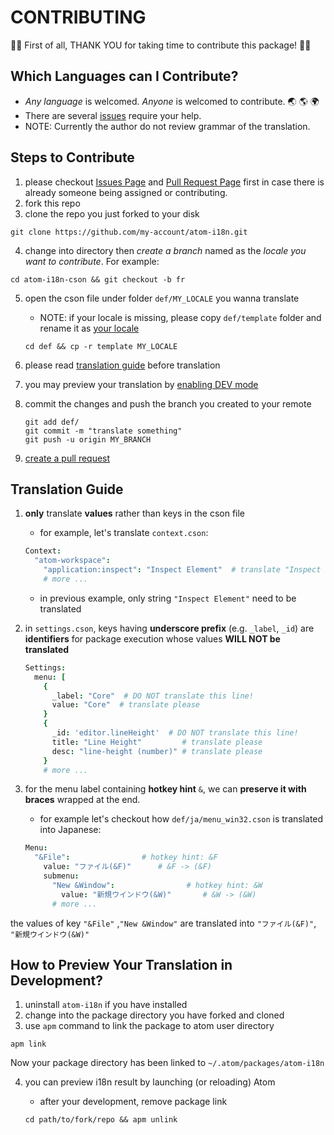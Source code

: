 # CONTRIBUTING

:tada::tada: First of all, THANK YOU for taking time to contribute this package! :tada::tada:

## Which Languages can I Contribute?

  - *Any language* is welcomed. *Anyone* is welcomed to contribute. :earth_asia: :earth_americas: :earth_africa:
  - There are several [issues](//github.com/liuderchi/atom-i18n/issues?q=is%3Aopen+is%3Aissue+label%3A%22help+wanted%22) require your help.
  - NOTE: Currently the author do not review grammar of the translation.


## Steps to Contribute

  1. please checkout [Issues Page](//github.com/liuderchi/atom-i18n/issues) and [Pull Request Page](//github.com/liuderchi/atom-i18n/pulls) first in case there is already someone being assigned or contributing.
  2. fork this repo
  3. clone the repo you just forked to your disk

  ```shell
  git clone https://github.com/my-account/atom-i18n.git
  ```

  4. change into directory then *create a branch* named as the *locale you want to contribute*. For example:

  ```shell
  cd atom-i18n-cson && git checkout -b fr
  ```

  5. open the cson file under folder `def/MY_LOCALE` you wanna translate
      - NOTE: if your locale is missing, please copy `def/template` folder and rename it as [your locale](http://www.science.co.il/Language/Locale-codes.php)

      ```shell
      cd def && cp -r template MY_LOCALE
      ```

  6. please read [translation guide](#translation-guide) before translation

  7. you may preview your translation by [enabling DEV mode](#how-to-preview-your-translation-in-development)

  8. commit the changes and push the branch you created to your remote

      ```
      git add def/
      git commit -m "translate something"
      git push -u origin MY_BRANCH
      ```

  9. [create a pull request](//help.github.com/articles/creating-a-pull-request/)


## Translation Guide

  1. **only** translate **values** rather than keys in the cson file
      - for example, let's translate `context.cson`:

      ```coffee
      Context:
        "atom-workspace":
          "application:inspect": "Inspect Element"  # translate "Inspect Element" please
          # more ...
      ```

      - in previous example, only string `"Inspect Element"` need to be translated

  2. in `settings.cson`, keys having **underscore prefix** (e.g. `_label`, `_id`) are **identifiers** for package execution whose values **WILL NOT be translated**

      ```coffee
      Settings:
        menu: [
          {
            _label: "Core"  # DO NOT translate this line!
            value: "Core"  # translate please
          }
          {
            _id: 'editor.lineHeight'  # DO NOT translate this line!
            title: "Line Height"         # translate please
            desc: "line-height (number)" # translate please
          }
          # more ...
      ```

  3. for the menu label containing **hotkey hint** `&`, we can **preserve it with braces** wrapped at the end.

      - for example let's checkout how `def/ja/menu_win32.cson` is translated into Japanese:

      ```coffee
      Menu:
        "&File":                # hotkey hint: &F
          value: "ファイル(&F)"      # &F -> (&F)
          submenu:
            "New &Window":                # hotkey hint: &W
              value: "新規ウインドウ(&W)"       # &W -> (&W)
            # more ...
      ```

the values of key `"&File"` ,`"New &Window"` are translated into `"ファイル(&F)"`, `"新規ウインドウ(&W)"`


## How to Preview Your Translation in Development?

  1. uninstall `atom-i18n` if you have installed
  2. change into the package directory you have forked and cloned
  3. use `apm` command to link the package to atom user directory

  ```shell
  apm link
  ```

  Now your package directory has been linked to `~/.atom/packages/atom-i18n`

  4. you can preview i18n result by launching (or reloading) Atom

      - after your development, remove package link

      ```shell
      cd path/to/fork/repo && apm unlink
      ```
